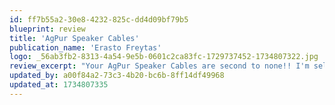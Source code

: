 ```yaml
---
id: ff7b55a2-30e8-4232-825c-dd4d09bf79b5
blueprint: review
title: 'AgPur Speaker Cables'
publication_name: 'Erasto Freytas'
logo: _56ab3fb2-8313-4a54-9e5b-0601c2ca83fc-1729737452-1734807322.jpg
review_excerpt: "Your AgPur Speaker Cables are second to none!! I'm selling my Cardas Clear."
updated_by: a00f84a2-73c3-4b20-bc6b-8ff14df49968
updated_at: 1734807335
---
```

